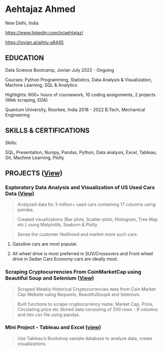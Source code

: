 # Aehtajaz Ahmed
New Delhi, India 

https://www.linkedin.com/in/aehtajaz/

https://jovian.ai/aihtu-a8445

## EDUCATION

Data Science Bootcamp, Jovian                                          July 2022 - Ongoing

Courses: Python Programming, Statistics, Data Analysis & Visualization, Machine Learning, SQL & Analytics

Highlights: 600+ hours of coursework, 10 coding assignments, 2 projects (Web scraping, EDA)

Quantum University, Roorkee, India                                                                                         2018 - 2022
B.Tech, Mechanical Engineering
 
## SKILLS & CERTIFICATIONS

Skills: 

SQL, Presentation, Numpy, Pandas, Python, Data analysis, Excel, Tableau, Git, Machine Learning, Plotly

## PROJECTS ([View](https://jovian.ai/aihtu-a8445))

### Exploratory Data Analysis and Visualization of US Used Cars Data ([View](https://jovian.ai/aihtu-a8445/usa-used-cars-eda-project))

> Analyzed data for 3 million+ used cars containing 17 columns using pandas.

> Created visualizations (Bar plots, Scatter plots, Histogram, Tree Map etc.) using Matplotlib, Seaborn & Plotly.

> Sense the customer likelihood and market more such cars.

   1. Gasoline cars are most popular.
   
   2. All wheel drive is most preferred in SUV/Crossovers and Front wheel drive in Sedan Cars Economy cars are ideally most.

### Scraping Cryptocurrencies From CoinMarketCap using Beautiful Soup and Selenium ([View](https://jovian.ai/aihtu-a8445/coinmarketcap-web-scrapping-project-afe27))

  > Scraped Weekly Historical Cryptocurrencies data from Coin Market Cap Website using Requests, BeautifulSoup4 and Selenium.

  > Built functions to scrape cryptocurrency name, Market Cap, Price, Circulating price etc
Stored data consisting of 200 rows - 9 columns and into csv file using pandas.

### Mini Project - Tableau and Excel ([view](https://public.tableau.com/app/profile/aehtajaz.ahmed/viz/Bookdatasetsalesdashboard/Dashboard1?publish=yes))

  > Use Tableau’s Bookshop sample database to analyze data, create visualizations.
